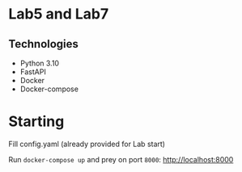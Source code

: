 # Lab5 and Lab7

## Technologies
- Python 3.10
- FastAPI
- Docker
- Docker-compose

# Starting
Fill config.yaml (already provided for Lab start)

Run `docker-compose up` and prey on port `8000`: [http://localhost:8000](http://localhost:8000)